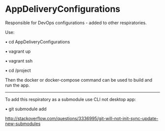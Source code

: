 # AppDeliveryConfigurations
Responsible for DevOps configurations - added to other respiratories.

Use:  

  • cd AppDeliveryConfigurations

  • vagrant up 
  
  • vagrant ssh 
  
  • cd /project


Then the docker or docker-compose command can be used to build and run the app.


________


To add this respiratory as a submodule use CLI not desktop app: 

  • git submodule add 
  
  
http://stackoverflow.com/questions/3336995/git-will-not-init-sync-update-new-submodules
